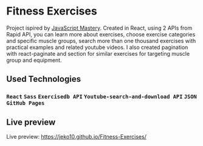 # Fitness Exercises

Project ispired by [JavaScript Mastery](https://github.com/adrianhajdin/project_fitness_app). Created in React, using 2 APIs from Rapid API, you can learn more about exercises, choose exercise categories and specific muscle groups, search more than one thousand exercises with practical examples and related youtube videos. I also created pagination with react-paginate and section for similar exercises for targeting muscle group and equipment.

## Used Technologies

### `React` `Sass` `Exercisedb API` `Youtube-search-and-download API` `JSON` `GitHub Pages`

## Live preview

Live preview: https://jeko10.github.io/Fitness-Exercises/
